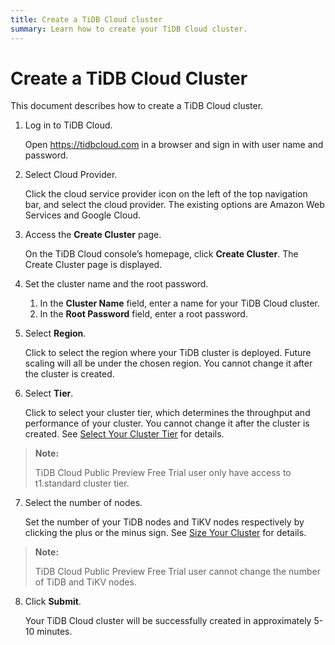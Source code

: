 ```yaml
---
title: Create a TiDB Cloud cluster
summary: Learn how to create your TiDB Cloud cluster.
---
```


# Create a TiDB Cloud Cluster

This document describes how to create a TiDB Cloud cluster.

<EmbedYouTube videoTitle="TiDB Cloud - Create a Cluster" videoSrcURL="https://www.youtube.com/embed/uGRoKiETSUU?rel=0" />

1. Log in to TiDB Cloud.

    Open <https://tidbcloud.com> in a browser and sign in with user name and password.

2. Select Cloud Provider.

    Click the cloud service provider icon on the left of the top navigation bar, and select the cloud provider. The existing options are Amazon Web Services and Google Cloud.

3. Access the **Create Cluster** page.

    On the TiDB Cloud console’s homepage, click **Create Cluster**. The Create Cluster page is displayed.

4. Set the cluster name and the root password.

    1. In the **Cluster Name** field, enter a name for your TiDB Cloud cluster.
    2. In the **Root Password** field, enter a root password.

5. Select **Region**.

    Click to select the region where your TiDB cluster is deployed. Future scaling will all be under the chosen region. You cannot change it after the cluster is created.

6. Select **Tier**.

    Click to select your cluster tier, which determines the throughput and performance of your cluster. You cannot change it after the cluster is created. See [Select Your Cluster Tier](select-cluster-tier.md) for details.

>**Note:**
>
>TiDB Cloud Public Preview Free Trial user only have access to t1.standard cluster tier.

7. Select the number of nodes.

    Set the number of your TiDB nodes and TiKV nodes respectively by clicking the plus or the minus sign. See [Size Your Cluster](size-your-cluster.md) for details.

>**Note:**
>
> TiDB Cloud Public Preview Free Trial user cannot change the number of TiDB and TiKV nodes.

8. Click **Submit**.

    Your TiDB Cloud cluster will be successfully created in approximately 5-10 minutes.
